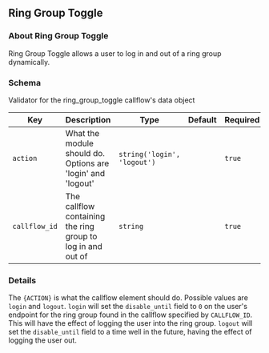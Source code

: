 ## Ring Group Toggle

### About Ring Group Toggle

Ring Group Toggle allows a user to log in and out of a ring group dynamically.

### Schema

Validator for the ring_group_toggle callflow's data object

Key | Description | Type | Default | Required
--- | ----------- | ---- | ------- | --------
`action` | What the module should do. Options are 'login' and 'logout' | `string('login', 'logout')` |   | `true`
`callflow_id` | The callflow containing the ring group to log in and out of | `string` |   | `true`


### Details

The `{ACTION}` is what the callflow element should do. Possible values are `login` and `logout`.
`login` will set the `disable_until` field to `0` on the user's endpoint for the ring group
found in the callflow specified by `CALLFLOW_ID`. This will have the effect of logging the user
into the ring group. `logout` will set the `disable_until` field to a time well in the future,
having the effect of logging the user out.
